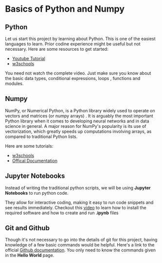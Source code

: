 # Basics of Python and Numpy
## Python

Let us start this project by learning about Python. This is one of the easiest languages to learn. Prior codine experience might be useful but not necessary.
Here are some resources to get started:
- [Youtube Tutorial](https://youtu.be/_uQrJ0TkZlc?si=kxQhvVWxmTY-IR6s)
- [w3schools](https://www.w3schools.com/python/default.asp)

You need not watch the complete video. Just make sure you know about the basic data types, conditional expressions, loops , functions and modules.

## Numpy
NumPy, or Numerical Python, is a Python library widely used to operate on vectors and matrices (or numpy arrays) . 
It is arguably the most important Python library when it comes to developing neural networks and in data science in general. 
A major reason for NumPy's popularity is its use of vectorization, which greatly speeds up computations involving arrays, as compared to traditional Python lists.

Here are some tutorials:
- [w3schools](https://www.w3schools.com/python/numpy/default.asp)
- [Offical Documentation](https://numpy.org/doc/stable/)

## Jupyter Notebooks

Instead of writing the traditional python scripts, we will be using **Jupyter Notebooks** to run python code.


They allow for interactive coding, making it easy to run code snippets and see results immediately.
Checkout this [video](https://youtu.be/HW29067qVWk?si=ur1Cqn8wDdcfwuUf&t=163) to learn how to install the required software and how to create and run **.ipynb** files

## Git and Github
Though it's not necessary to go into the details of git for this project, having knowledge of a few basic commands would be helpful.
Here's a link to the official [Github documentation](https://docs.github.com/en/get-started/start-your-journey/hello-world). You only need to know the commands given in the __Hello World__ page.





